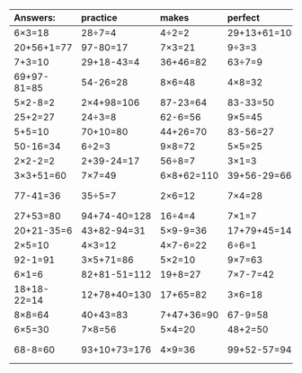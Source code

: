 | Answers: | practice | makes | perfect | ! |
| :--- | :--- | :--- | :--- | :--- |
| 6×3=18 | 28÷7=4 | 4÷2=2 | 29+13+61=103 | 4×8-16=16 | 
| 20+56+1=77 | 97-80=17 | 7×3=21 | 9÷3=3 | 10÷2=5 | 
| 7+3=10 | 29+18-43=4 | 36+46=82 | 63÷7=9 | 8×4=32 | 
| 69+97-81=85 | 54-26=28 | 8×6=48 | 4×8=32 | 89-31=58 | 
| 5×2-8=2 | 2×4+98=106 | 87-23=64 | 83-33=50 | 4×2+14=22 | 
| 25+2=27 | 24÷3=8 | 62-6=56 | 9×5=45 | 12÷6=2 | 
| 5+5=10 | 70+10=80 | 44+26=70 | 83-56=27 | 32+3=35 | 
| 50-16=34 | 6÷2=3 | 9×8=72 | 5×5=25 | 52-26=26 | 
| 2×2-2=2 | 2+39-24=17 | 56÷8=7 | 3×1=3 | 77+21=98 | 
| 3×3+51=60 | 7×7=49 | 6×8+62=110 | 39+56-29=66 | 49+9=58 | 
| 77-41=36 | 35÷5=7 | 2×6=12 | 7×4=28 | 45+3-32=16 | 
| 27+53=80 | 94+74-40=128 | 16÷4=4 | 7×1=7 | 5×3=15 | 
| 20+21-35=6 | 43+82-94=31 | 5×9-9=36 | 17+79+45=141 | 4×5=20 | 
| 2×5=10 | 4×3=12 | 4×7-6=22 | 6÷6=1 | 54÷6=9 | 
| 92-1=91 | 3×5+71=86 | 5×2=10 | 9×7=63 | 2×9=18 | 
| 6×1=6 | 82+81-51=112 | 19+8=27 | 7×7-7=42 | 2×4=8 | 
| 18+18-22=14 | 12+78+40=130 | 17+65=82 | 3×6=18 | 6×6-8=28 | 
| 8×8=64 | 40+43=83 | 7+47+36=90 | 67-9=58 | 7×6=42 | 
| 6×5=30 | 7×8=56 | 5×4=20 | 48+2=50 | 80-70=10 | 
| 68-8=60 | 93+10+73=176 | 4×9=36 | 99+52-57=94 | 40+33-23=50 | 

